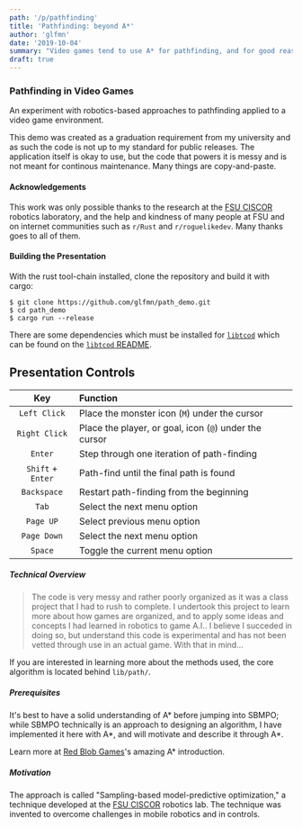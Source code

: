 ```yaml
---
path: '/p/pathfinding'
title: 'Pathfinding: beyond A*'
author: 'glfmn'
date: '2019-10-04'
summary: "Video games tend to use A* for pathfinding, and for good reason, but there are things it can't do."
draft: true
---
```



### Pathfinding in Video Games

An experiment with robotics-based approaches to pathfinding applied to a video game environment.

This demo was created as a graduation requirement from my university and as such the code is not up to my standard for public releases.  The application itself is okay to use, but the code that powers it is messy and is not meant for continous maintenance.  Many things are copy-and-paste.

#### Acknowledgements

This work was only possible thanks to the research at the [FSU CISCOR][CISCOR] robotics laboratory, and the help and kindness of many people at FSU and on internet communities such as `r/Rust` and `r/roguelikedev`.  Many thanks goes to all of them.

#### Building the Presentation

With the rust tool-chain installed, clone the repository and build it with
cargo:

```
$ git clone https://github.com/glfmn/path_demo.git
$ cd path_demo
$ cargo run --release
```

There are some dependencies which must be installed for [`libtcod`] which can be found on the [`libtcod` README][dependencies].

## Presentation Controls

| Key               | Function                                               |
|:-----------------:|:-------------------------------------------------------|
| `Left Click`      | Place the monster icon (`M`) under the cursor          |
| `Right Click`     | Place the player, or goal, icon (`@`) under the cursor |
| `Enter`           | Step through one iteration of path-finding             |
| `Shift` + `Enter` | Path-find until the final path is found                |
| `Backspace`       | Restart path-finding from the beginning                |
| `Tab`             | Select the next menu option                            |
| `Page UP`         | Select previous menu option                            |
| `Page Down`       | Select the next menu option                            |
| `Space`           | Toggle the current menu option                         |

##### Technical Overview

> The code is very messy and rather poorly organized as it was a class project that I had to rush to complete.  I undertook this project to learn more about how games are organized, and to apply some ideas and concepts I had learned in robotics to game A.I..  I believe I succeded in doing so, but understand this code is experimental and has not been vetted through use in an actual game.  With that in mind...

If you are interested in learning more about the methods used, the core algorithm is located behind `lib/path/`.

##### Prerequisites

It's best to have a solid understanding of A* before jumping into SBMPO; while SBMPO technically is an approach to designing an algorithm, I have implemented it here with A\*, and will motivate and describe it through A\*.

Learn more at [Red Blob Games](https://www.redblobgames.com/pathfinding/a-star/introduction.html)'s amazing A* introduction.

##### Motivation

The approach is called "Sampling-based model-predictive optimization," a technique developed at the [FSU CISCOR][CISCOR] robotics lab.  The technique was invented to overcome challenges in mobile robotics and in controls.

[`libtcod`]: https://github.com/tomassedovic/tcod-rs
[dependencies]: https://github.com/tomassedovic/tcod-rs/blob/master/README.md#how-to-use-this
[releases]: https://github.com/glfmn/path_demo/releases
[CISCOR]: https://www.ciscor.org/
